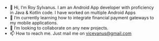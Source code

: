- 👋 Hi, I’m Roy Sylvanus. I am an Android App developer with proficiency in Java & Kotlin code. I have worked on multiple Android Apps 
- 🌱 I’m currently learning how to integrate financial payment gateways to my mobile applications.
- 💞️ I’m looking to collaborate on any new projects.
- 📫 How to reach me. Just mail me on vicevanus@gmail.com

<!---
vivakenya/vivakenya is a ✨ special ✨ repository because its `README.md` (this file) appears on your GitHub profile.
You can click the Preview link to take a look at your changes.
--->
